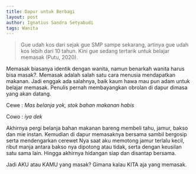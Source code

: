 ```yaml
---
title: Dapur untuk Berbagi
layout: post
author: Ignatius Sandra Setyabudi
tags: Wanita
---
```


> Gue udah kos dari sejak gue SMP sampe sekarang, artinya gue udah kos lebih dari 10 tahun. Kini gue sedang tertarik untuk belajar memasak  (Putu, 2020).

Memasak biasanya identik dengan wanita, namun benarkah wanita harus bisa masak?. 
Memasak adalah salah satu cara menusia mendapatkan makanan. 
Jadi enggak ada salahnya, baik kaum hawa mau pun adam untuk belajar memasak.
Penulis pernah membayangkan obrolan di dapur dimasa yang akan datang. 

Cewe : _Mas belanja yok, stok bahan makanan habis_

Cowo : _iya dek_

Akhirnya pergi belanja bahan makanan bareng membeli tahu, jamur, bakso dan mie instan.
Kemudian di dapur memasaknya bersama sambil bergosip serta mendengarkan cerewet Nya saat aku memotong jamur terlalu kecil, 
ribut manja antara bakso nya dipotong atau tidak, serta dengan keusilan satu sama lain. 
Hingga akhirnya hidangan siap dan disantap bersama.

Jadi AKU atau KAMU yang masak? Gimana kalau KITA aja yang memasak.
